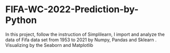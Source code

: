 # FIFA-WC-2022-Prediction-by-Python
In this project, follow the instruction of Simplilearn, I import and analyze the data of Fifa data set from 1953 to 2021 by Numpy, Pandas and Sklearn . Visualizing by the Seaborn and Matplotlib
